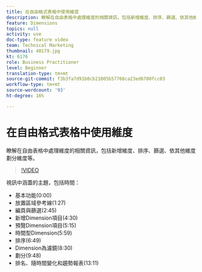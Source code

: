```yaml
---
title: 在自由格式表格中使用維度
description: 瞭解在自由表格中處理維度的相關資訊，包括新增維度、排序、篩選、依其他維度劃分維度等。
feature: Dimensions
topics: null
activity: use
doc-type: feature video
team: Technical Marketing
thumbnail: 40179.jpg
kt: 6176
role: Business Practitioner
level: Beginner
translation-type: tm+mt
source-git-commit: f3b3fa7d91b0cb21005b57768ca23ed6700fcc03
workflow-type: tm+mt
source-wordcount: '93'
ht-degree: 16%

---
```



# 在自由格式表格中使用維度

瞭解在自由表格中處理維度的相關資訊，包括新增維度、排序、篩選、依其他維度劃分維度等。

>[!VIDEO](https://video.tv.adobe.com/v/40179/?quality=12&learn=on)

視訊中涵蓋的主題，包括時間：

* 基本功能(0:00)
* 放置區域參考線(1:27)
* 編頁與篩選(2:45)
* 新增Dimension項目(4:30)
* 預覽Dimension項目(5:15)
* 時間型Dimension(5:59)
* 排序(6:49)
* Dimension為濾鏡(8:30)
* 劃分(9:48)
* 排名、隨時間變化和趨勢報表(13:11)
